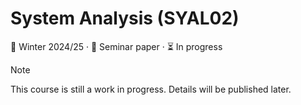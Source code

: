 # System Analysis (SYAL02)

📆 Winter 2024/25 &middot; 🧠 Seminar paper &middot; ⏳ In progress

> [!NOTE]
> This course is still a work in progress. Details will be published later.
